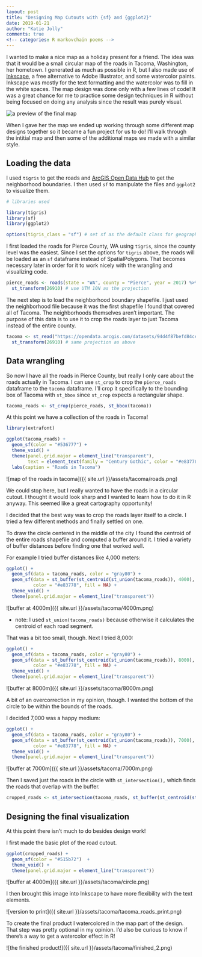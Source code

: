 ```yaml
---
layout: post
title: "Designing Map Cutouts with {sf} and {ggplot2}"
date: 2019-01-21
author: "Katie Jolly"
comments: true
<!-- categories: R markovchain poems -->
---
```


I wanted to make a nice map as a holiday present for a friend. The idea
was that it would be a small circular map of the roads in Tacoma,
Washington, her hometown. I generated as much as possible in R, but I
also made use of [Inkscape](https://inkscape.org/), a free alternative
to Adobe Illustrator, and some watercolor paints. Inkscape was mostly
for the text formatting and the watercolor was to fill in the white
spaces. The map design was done only with a few lines of code\! It was a
great chance for me to practice some design techniques in R without
being focused on doing any analysis since the result was purely visual.

![a preview of the final map](../tacoma/finished_1.jpeg)

When I gave her the map we ended up working through some different map
designs together so it became a fun project for us to do\! I’ll walk
through the intitial map and then some of the additional maps we made
with a similar style.

## Loading the data

I used `tigris` to get the roads and [ArcGIS Open Data
Hub](https://hub.arcgis.com/datasets/94d4f87befd84ce5a0c2d3c542c4e219_1)
to get the neighborhood boundaries. I then used `sf` to manipulate the
files and `ggplot2` to visualize them.

``` r
# libraries used

library(tigris)
library(sf)
library(ggplot2)

options(tigris_class = "sf") # set sf as the default class for geographic data
```

I first loaded the roads for Pierce County, WA using `tigris`, since the
county level was the easiest. Since I set the options for `tigris`
above, the roads will be loaded as an `sf` dataframe instead of
SpatialPolygons. That becomes necessary later in order for it to work
nicely with the wrangling and visualizing code.

``` r
pierce_roads <- roads(state = "WA", county = "Pierce", year = 2017) %>%
  st_transform(26910) # use UTM 10N as the projection
```

The next step is to load the neighborhood boundary shapefile. I just
used the neighborhood file because it was the first shapefile I found
that covered all of Tacoma. The neighborhoods themselves aren’t
important. The purpose of this data is to use it to crop the roads layer
to just Tacoma instead of the entire
county.

``` r
tacoma <- st_read("https://opendata.arcgis.com/datasets/94d4f87befd84ce5a0c2d3c542c4e219_1.geojson") %>%
  st_transform(26910) # same projection as above
```

## Data wrangling

So now I have all the roads in Pierce County, but really I only care
about the roads actually in Tacoma. I can use `st_crop` to crop the
`pierce_roads` dataframe to the `tacoma` dataframe. I’ll crop it
specifically to the bounding box of Tacoma with `st_bbox` since
`st_crop` expects a rectangular shape.

``` r
tacoma_roads <- st_crop(pierce_roads, st_bbox(tacoma))
```

At this point we have a collection of the roads in Tacoma\!

``` r
library(extrafont)

ggplot(tacoma_roads) +
  geom_sf(color = "#536777") +
  theme_void() +
  theme(panel.grid.major = element_line("transparent"),
        text = element_text(family = "Century Gothic", color = "#e83778")) +
  labs(caption = "Roads in Tacoma")
```

![map of the roads in tacoma]({{ site.url }}/assets/tacoma/roads.png)

We could stop here, but I really wanted to have the roads in a circular
cutout. I thought it would look sharp and I wanted to learn how to do it
in R anyway. This seemed like a great cartography opportunity\!

I decided that the best way was to crop the roads layer itself to a
circle. I tried a few different methods and finally settled on one.

To draw the circle centered in the middle of the city I found the
centroid of the entire roads shapefile and computed a buffer around it.
I tried a variety of buffer distances before finding one that worked
well.

For example I tried buffer distances like 4,000 meters:

``` r
ggplot() +
  geom_sf(data = tacoma_roads, color = "gray80") +
  geom_sf(data = st_buffer(st_centroid(st_union(tacoma_roads)), 4000),
          color = "#e83778", fill = NA) +
  theme_void() +
  theme(panel.grid.major = element_line("transparent"))
```

![buffer at 4000m]({{ site.url }}/assets/tacoma/4000m.png)

  - note: I used `st_union(tacoma_roads)` because otherwise it
    calculates the centroid of each road segment.

That was a bit too small, though. Next I tried 8,000:

``` r
ggplot() +
  geom_sf(data = tacoma_roads, color = "gray80") +
  geom_sf(data = st_buffer(st_centroid(st_union(tacoma_roads)), 8000),
          color = "#e83778", fill = NA) +
  theme_void() +
  theme(panel.grid.major = element_line("transparent"))
```

![buffer at 8000m]({{ site.url }}/assets/tacoma/8000m.png)

A bit of an overcorrection in my opinion, though. I wanted the bottom of
the circle to be within the bounds of the roads.

I decided 7,000 was a happy medium:

``` r
ggplot() +
  geom_sf(data = tacoma_roads, color = "gray80") +
  geom_sf(data = st_buffer(st_centroid(st_union(tacoma_roads)), 7000),
          color = "#e83778", fill = NA) +
  theme_void() +
  theme(panel.grid.major = element_line("transparent"))
```

![buffer at 7000m]({{ site.url }}/assets/tacoma/7000m.png)

Then I saved just the roads in the circle with `st_intersection(),`
which finds the roads that overlap with the
buffer.

``` r
cropped_roads <- st_intersection(tacoma_roads, st_buffer(st_centroid(st_union(tacoma_roads)), 7000))
```

## Designing the final visualization

At this point there isn’t much to do besides design work\!

I first made the basic plot of the road cutout.

``` r
ggplot(cropped_roads) +
  geom_sf(color = "#515b72")  +
  theme_void() +
  theme(panel.grid.major = element_line("transparent"))
```

![buffer at 4000m]({{ site.url }}/assets/tacoma/circle.png)

I then brought this image into Inkscape to have more flexibility with
the text elements.

![version to print]({{ site.url }}/assets/tacoma/tacoma_roads_print.png)


To create the final product I watercolored in the map part of the
design. That step was pretty optional in my opinion. I’d also be curious
to know if there’s a way to get a watercolor effect in R\!

![the finished product!]({{ site.url }}/assets/tacoma/finished_2.png)

